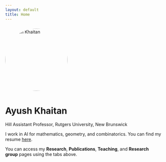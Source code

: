 ```yaml
---
layout: default
title: Home
---
```


<p>
  <img src="{{ 'ayush.png' | relative_url }}" alt="Ayush Khaitan" width="200" style="border-radius:50%; margin:0.5rem 0;">
</p>

# Ayush Khaitan

Hill Assistant Professor, Rutgers University, New Brunswick  

I work in AI for mathematics, geometry, and combinatorics. You can find my resume <a href= "https://ayushkhaitanrutgers.github.io/resume.pdf">here</a>. 

You can access my **Research**, **Publications**, **Teaching**, and **Research group** pages using the tabs above.
